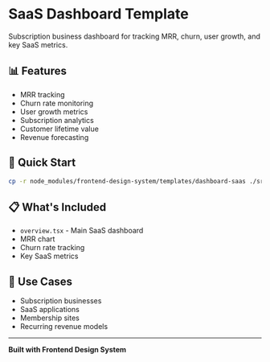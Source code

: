 # SaaS Dashboard Template

Subscription business dashboard for tracking MRR, churn, user growth, and key SaaS metrics.

## 📊 Features

- MRR tracking
- Churn rate monitoring
- User growth metrics
- Subscription analytics
- Customer lifetime value
- Revenue forecasting

## 🚀 Quick Start

```bash
cp -r node_modules/frontend-design-system/templates/dashboard-saas ./src/
```

## 📋 What's Included

- `overview.tsx` - Main SaaS dashboard
- MRR chart
- Churn rate tracking
- Key SaaS metrics

## 🎯 Use Cases

- Subscription businesses
- SaaS applications
- Membership sites
- Recurring revenue models

---

**Built with Frontend Design System**
